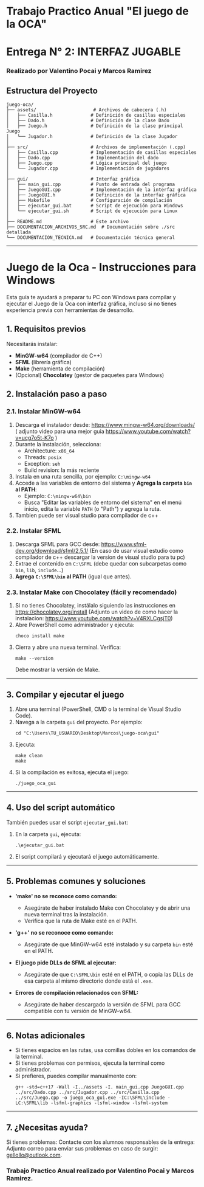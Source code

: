 # Trabajo Practico Anual "El juego de la OCA"
# Entrega N° 2: INTERFAZ JUGABLE
### Realizado por Valentino Pocai y Marcos Ramirez


## Estructura del Proyecto

```
juego-oca/
├── assets/                     # Archivos de cabecera (.h)
│   ├── Casilla.h              # Definición de casillas especiales
│   ├── Dado.h                 # Definición de la clase Dado
│   ├── Juego.h                # Definición de la clase principal Juego
│   └── Jugador.h              # Definición de la clase Jugador
│
├── src/                       # Archivos de implementación (.cpp)
│   ├── Casilla.cpp            # Implementación de casillas especiales
│   ├── Dado.cpp               # Implementación del dado
│   ├── Juego.cpp              # Lógica principal del juego
│   └── Jugador.cpp            # Implementación de jugadores
│
├── gui/                       # Interfaz gráfica
│   ├── main_gui.cpp           # Punto de entrada del programa
│   ├── JuegoGUI.cpp           # Implementación de la interfaz gráfica
│   ├── JuegoGUI.h             # Definición de la interfaz gráfica
│   ├── Makefile               # Configuración de compilación
│   ├── ejecutar_gui.bat       # Script de ejecución para Windows
│   └── ejecutar_gui.sh        # Script de ejecución para Linux
│
├── README.md                  # Este archivo
├── DOCUMENTACION_ARCHIVOS_SRC.md  # Documentación sobre ./src detallada
└── DOCUMENTACION_TECNICA.md   # Documentación técnica general
```
---
# Juego de la Oca - Instrucciones para Windows

Esta guía te ayudará a preparar tu PC con Windows para compilar y ejecutar el Juego de la Oca con interfaz gráfica, incluso si no tienes experiencia previa con herramientas de desarrollo.

## 1. Requisitos previos

Necesitarás instalar:
- **MinGW-w64** (compilador de C++)
- **SFML** (librería gráfica)
- **Make** (herramienta de compilación)
- (Opcional) **Chocolatey** (gestor de paquetes para Windows)

## 2. Instalación paso a paso

### 2.1. Instalar MinGW-w64

1. Descarga el instalador desde: https://www.mingw-w64.org/downloads/ (
   adjunto video para una mejor guia https://www.youtube.com/watch?v=ucg7o5t-K7o
)
2. Durante la instalación, selecciona:
   - Architecture: `x86_64`
   - Threads: `posix`
   - Exception: `seh`
   - Build revision: la más reciente
3. Instala en una ruta sencilla, por ejemplo: `C:\mingw-w64`
4. Accede a las variables de entorno del sistema y **Agrega la carpeta `bin` al PATH**:
   - Ejemplo: `C:\mingw-w64\bin`
   - Busca "Editar las variables de entorno del sistema" en el menú inicio, edita la variable `PATH` (o "Path") y agrega la ruta.
5. Tambien puede ser visual studio para compilador de c++

### 2.2. Instalar SFML

1. Descarga SFML para GCC desde: https://www.sfml-dev.org/download/sfml/2.5.1/ (En caso de usar visual estudio como compilador de c++ descargar la version de visual studio para tu pc)
2. Extrae el contenido en `C:\SFML` (debe quedar con subcarpetas como `bin`, `lib`, `include`...)
3. **Agrega `C:\SFML\bin` al PATH** (igual que antes).

### 2.3. Instalar Make con Chocolatey (fácil y recomendado)

1. Si no tienes Chocolatey, instálalo siguiendo las instrucciones en https://chocolatey.org/install (Adjunto un video de como hacer la instalacion: https://www.youtube.com/watch?v=V4RXLCgsjT0)
2. Abre PowerShell como administrador y ejecuta:
   ```
   choco install make
   ```
3. Cierra y abre una nueva terminal. Verifica:
   ```
   make --version
   ```
   Debe mostrar la versión de Make.

---

## 3. Compilar y ejecutar el juego

1. Abre una terminal (PowerShell, CMD o la terminal de Visual Studio Code).
2. Navega a la carpeta `gui` del proyecto. Por ejemplo:
   ```
   cd "C:\Users\TU_USUARIO\Desktop\Marcos\juego-oca\gui"
   ```
3. Ejecuta:
   ```
   make clean
   make
   ```
4. Si la compilación es exitosa, ejecuta el juego:
   ```
   ./juego_oca_gui
   ```

---

## 4. Uso del script automático

También puedes usar el script `ejecutar_gui.bat`:

1. En la carpeta `gui`, ejecuta:
   ```
   .\ejecutar_gui.bat
   ```
2. El script compilará y ejecutará el juego automáticamente.

---

## 5. Problemas comunes y soluciones

- **'make' no se reconoce como comando:**
  - Asegúrate de haber instalado Make con Chocolatey y de abrir una nueva terminal tras la instalación.
  - Verifica que la ruta de Make esté en el PATH.

- **'g++' no se reconoce como comando:**
  - Asegúrate de que MinGW-w64 esté instalado y su carpeta `bin` esté en el PATH.

- **El juego pide DLLs de SFML al ejecutar:**
  - Asegúrate de que `C:\SFML\bin` esté en el PATH, o copia las DLLs de esa carpeta al mismo directorio donde está el `.exe`.

- **Errores de compilación relacionados con SFML:**
  - Asegúrate de haber descargado la versión de SFML para GCC compatible con tu versión de MinGW-w64.

---

## 6. Notas adicionales

- Si tienes espacios en las rutas, usa comillas dobles en los comandos de la terminal.
- Si tienes problemas con permisos, ejecuta la terminal como administrador.
- Si prefieres, puedes compilar manualmente con:
  ```
  g++ -std=c++17 -Wall -I../assets -I. main_gui.cpp JuegoGUI.cpp ../src/Dado.cpp ../src/Jugador.cpp ../src/Casilla.cpp ../src/Juego.cpp -o juego_oca_gui.exe -IC:\SFML\include -LC:\SFML\lib -lsfml-graphics -lsfml-window -lsfml-system
  ```

---

## 7. ¿Necesitas ayuda?

Si tienes problemas: Contacte con los alumnos responsables de la entrega:
Adjunto correo para enviar sus problemas en caso de surgir: gellollo@outlook.com.

### Trabajo Practico Anual realizado por Valentino Pocai y Marcos Ramirez.